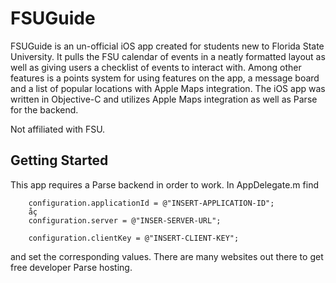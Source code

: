 # FSUGuide

FSUGuide is an un-official iOS app created for students new to Florida State University. It pulls the FSU calendar of events in a neatly formatted layout as well as giving users a checklist of events to interact with. Among other features is a points system for using features on the app, a message board and a list of popular locations with Apple Maps integration. The iOS app was written in Objective-C and utilizes Apple Maps integration as well as Parse for the backend.

Not affiliated with FSU.

## Getting Started
This app requires a Parse backend in order to work. In AppDelegate.m find



        configuration.applicationId = @"INSERT-APPLICATION-ID";
        åç
        configuration.server = @"INSER-SERVER-URL";
        
        configuration.clientKey = @"INSERT-CLIENT-KEY";

and set the corresponding values. There are many websites out there to get free developer Parse hosting.
